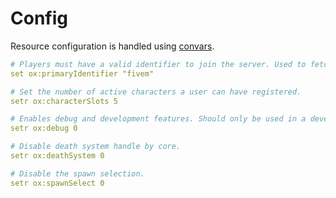 # Config

Resource configuration is handled using [convars](https://docs.fivem.net/docs/scripting-reference/convars/).

```yaml
# Players must have a valid identifier to join the server. Used to fetch userid from the database.
set ox:primaryIdentifier "fivem"

# Set the number of active characters a user can have registered.
setr ox:characterSlots 5

# Enables debug and development features. Should only be used in a development environment.
setr ox:debug 0

# Disable death system handle by core.
setr ox:deathSystem 0

# Disable the spawn selection.
setr ox:spawnSelect 0
```
